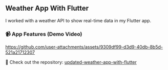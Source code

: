 ## Weather App With Flutter

I worked with a weather API to show real-time data in my Flutter app. 

### 📹 App Features (Demo Video)
https://github.com/user-attachments/assets/9309df99-d3d9-40db-8b5d-521a21712307

🔗 Check out the repository: [updated-weather-app-with-flutter](https://github.com/shojib353/updated-weather-app-with-flutter)

